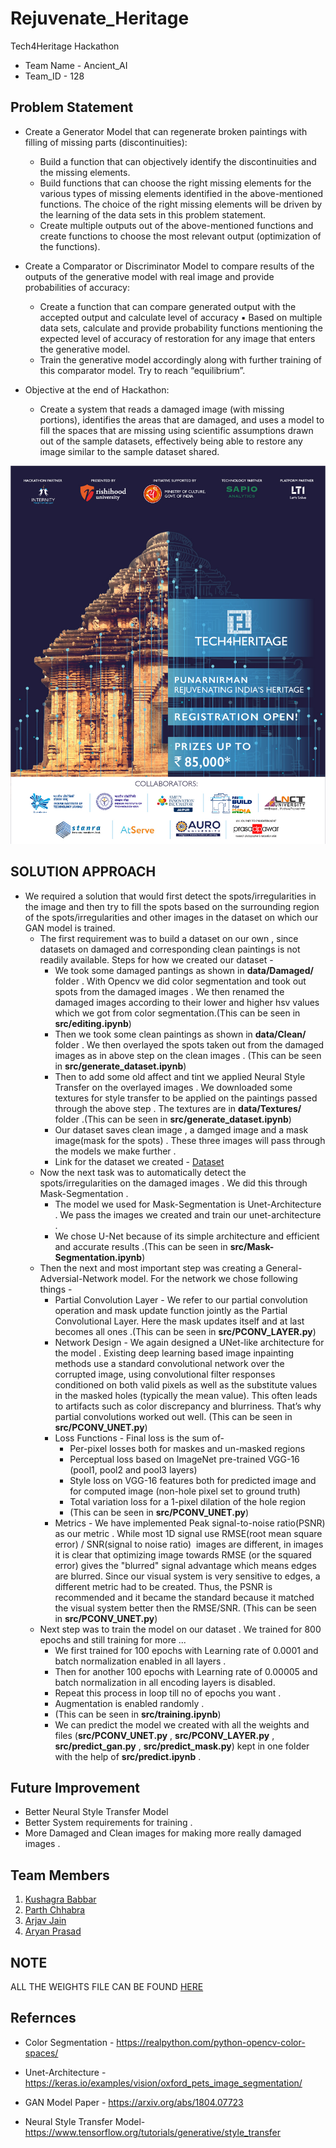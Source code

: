 # Rejuvenate_Heritage
Tech4Heritage Hackathon
* Team Name - Ancient_AI
* Team_ID - 128

## Problem Statement
* Create a Generator Model that can regenerate broken paintings with filling of missing parts (discontinuities):

	* Build a function that can objectively identify the discontinuities and the missing elements.
	* Build functions that can choose the right missing elements for the various types of missing elements identified in the above-mentioned functions. The choice of the right missing elements will be driven by the learning of the data sets in this problem statement.
	* Create multiple outputs out of the above-mentioned functions and create functions to choose the most relevant output (optimization of the functions).

* Create a Comparator or Discriminator Model to compare results of the outputs of the generative model with real image and provide probabilities of accuracy:
	* Create a function that can compare generated output with the accepted output and calculate level of accuracy ▪ Based on multiple data sets, calculate and provide probability functions mentioning the expected level of accuracy of restoration for any image that enters the generative model.
	* Train the generative model accordingly along with further training of this comparator model. Try to reach “equilibrium”.
* Objective at the end of Hackathon:
	* Create a system that reads a damaged image (with missing portions), identifies the areas that are damaged, and uses a model to fill the spaces that are missing using scientific assumptions drawn out of the sample datasets, effectively being able to restore any image similar to the sample dataset shared.

![Tech4Heritage](https://github.com/kush1920/Rejuvenate_Heritage/blob/main/Images/Tech4Heritage_Poster.jpg)

## SOLUTION APPROACH

* We required a solution that would first detect the spots/irregularities in the image and then try to fill the spots based on the surrounding region of the spots/irregularities and other images in the dataset on which our GAN model is trained.
	* The first requirement was to build a dataset on our own , since datasets on damaged and corresponding clean paintings is not readily available. Steps for how we created our dataset -
		* We took some damaged pantings as shown in **data/Damaged/** folder . With Opencv we did color segmentation and took out spots from the damaged images . We then renamed the damaged images according to their lower and higher hsv values which we got from color segmentation.(This can be seen in **src/editing.ipynb**)
		* Then we took some clean paintings as shown in **data/Clean/** folder . We then overlayed the spots taken out from the damaged images as in above step on the clean images . (This can be seen in **src/generate_dataset.ipynb**)
		* Then to add some old affect and tint we applied Neural Style Transfer on the overlayed images . We downloaded some textures for style transfer to be applied on the paintings passed through the above step . The textures are in **data/Textures/** folder .(This can be seen in **src/generate_dataset.ipynb**)
		* Our dataset saves clean image , a damged image and a mask image(mask for the spots) . These three images will pass through the models we make further .
		* Link for the dataset we created - [Dataset](https://drive.google.com/drive/folders/1KgaaPV0NrPlJj-FVv-DR0P8cql4G0LAQ?usp=sharing)
	* Now the next task was to automatically detect the spots/irregularities on the damaged images . We did this through Mask-Segmentation .
		* The model we used for Mask-Segmentation is Unet-Architecture . We pass the images we created and train our unet-architecture .
		* We chose U-Net because of its simple architecture and efficient and accurate results .(This can be seen in **src/Mask-Segmentation.ipynb**)
	* Then the next and most important step was creating a General-Adversial-Network model. For the network we chose following things -
		* Partial Convolution Layer - We refer to our partial convolution operation and mask update function jointly as the Partial Convolutional Layer. Here the mask updates itself and at last becomes all ones .(This can be seen in **src/PCONV_LAYER.py**)
		* Network Design - We again designed a UNet-like architecture for the model . Existing deep learning based image inpainting methods use a standard convolutional network over the corrupted image, using convolutional filter responses conditioned on both valid pixels as well as the substitute values in the masked holes (typically the mean value). This often leads to artifacts such as color discrepancy and blurriness. That’s why partial convolutions worked out well. (This can be seen in **src/PCONV_UNET.py**)
		* Loss Functions - Final loss is the sum of-
			* Per-pixel losses both for maskes and un-masked regions
			* Perceptual loss based on ImageNet pre-trained VGG-16 (pool1, pool2 and pool3 layers)
			* Style loss on VGG-16 features both for predicted image and for computed image (non-hole pixel set to ground truth)
			* Total variation loss for a 1-pixel dilation of the hole region
			* (This can be seen in **src/PCONV_UNET.py**)
		* Metrics - We have implemented Peak signal-to-noise ratio(PSNR) as our metric . While most 1D signal use RMSE(root mean square error) / SNR(signal to noise ratio)  images are different, in images it is clear that optimizing image towards RMSE (or the squared error) gives the "blurred" signal advantage which means edges are blurred. Since our visual system is very sensitive to edges, a different metric had to be created. Thus, the PSNR is recommended and it became the standard because it matched the visual system better then the RMSE/SNR. (This can be seen in **src/PCONV_UNET.py**)
	* Next step was to train the model on our dataset . We trained for 800 epochs and still training for more ...
		* We first trained for 100 epochs with Learning rate of 0.0001 and batch normalization enabled in all layers . 
		* Then for another 100 epochs with Learning rate of 0.00005 and batch normalization in all encoding layers is disabled.
		* Repeat this process in loop till no of epochs you want .
		* Augmentation is enabled randomly .
		* (This can be seen in **src/training.ipynb**)
		* We can predict the model we created with all the weights and files (**src/PCONV_UNET.py** , **src/PCONV_LAYER.py** , **src/predict_gan.py** , **src/predict_mask.py**) kept in one folder with the help of **src/predict.ipynb** .


## Future Improvement 

- Better Neural Style Transfer Model
- Better System requirements for training .
- More Damaged and Clean images for making more really damaged images . 


## Team Members 
1. [Kushagra Babbar](https://github.com/kush1920)
2. [Parth Chhabra](https://github.com/parthchhabra0611)
3. [Arjav Jain](https://github.com/arjavjain20)
4. [Aryan Prasad](https://github.com/aryanprasad)



## NOTE

ALL THE WEIGHTS FILE CAN BE FOUND [HERE](https://drive.google.com/drive/folders/1mYnQgO0yVSjhq0NvfmLnG6DrZGXOaoNK?usp=sharing)

## Refernces 

- Color Segmentation - https://realpython.com/python-opencv-color-spaces/

- Unet-Architecture - https://keras.io/examples/vision/oxford_pets_image_segmentation/

- GAN Model Paper - https://arxiv.org/abs/1804.07723

- Neural Style Transfer Model- https://www.tensorflow.org/tutorials/generative/style_transfer
